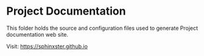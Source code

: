 # Project Documentation

This folder holds the source and configuration files used to generate 
Project documentation web site. 

Visit: https://sphinxster.github.io
